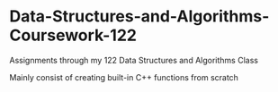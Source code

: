 # Data-Structures-and-Algorithms-Coursework-122
Assignments through my 122 Data Structures and Algorithms Class

Mainly consist of creating built-in C++ functions from scratch
